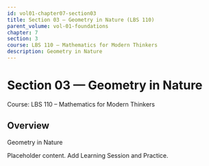```yaml
---
id: vol01-chapter07-section03
title: Section 03 — Geometry in Nature (LBS 110)
parent_volume: vol-01-foundations
chapter: 7
section: 3
course: LBS 110 – Mathematics for Modern Thinkers
description: Geometry in Nature
---
```



# Section 03 — Geometry in Nature
Course: LBS 110 – Mathematics for Modern Thinkers

## Overview
Geometry in Nature


Placeholder content. Add Learning Session and Practice.
